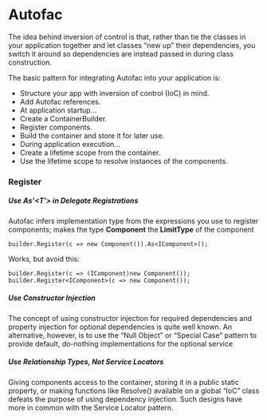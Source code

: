 # Autofac
The idea behind inversion of control is that, rather than tie the classes in your application together and let classes “new up” their dependencies, you switch it around so dependencies are instead passed in during class construction.

The basic pattern for integrating Autofac into your application is:
- Structure your app with inversion of control (IoC) in mind.
- Add Autofac references.
- At application startup…
- Create a ContainerBuilder.
- Register components.
- Build the container and store it for later use.
- During application execution…
- Create a lifetime scope from the container.
- Use the lifetime scope to resolve instances of the components.

### Register
##### Use As'<T'> in Delegate Registrations
Autofac infers implementation type from the expressions you use to register components; makes the type **Component** the **LimitType** of the component

```
builder.Register(c => new Component()).As<IComponent>();
```

Works, but avoid this:
```
builder.Register(c => (IComponent)new Component());
builder.Register<IComponent>(c => new Component());
```

##### Use Constructor Injection
The concept of using constructor injection for required dependencies and property injection for optional dependencies is quite well known. An alternative, however, is to use the “Null Object” or “Special Case” pattern to provide default, do-nothing implementations for the optional service

##### Use Relationship Types, Not Service Locators
Giving components access to the container, storing it in a public static property, or making functions like Resolve() available on a global “IoC” class defeats the purpose of using dependency injection. Such designs have more in common with the Service Locator pattern.